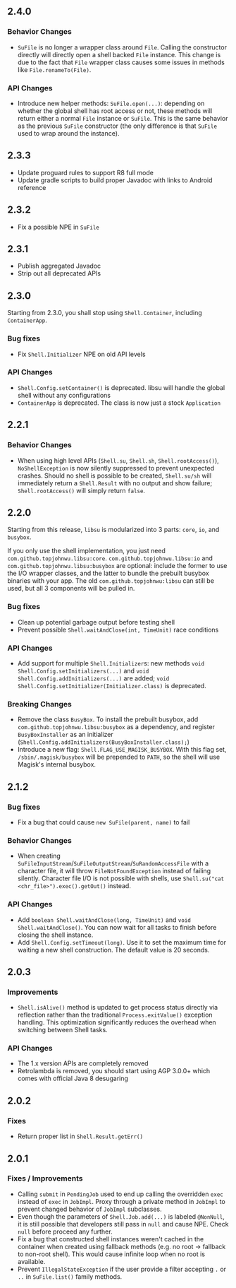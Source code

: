 ## 2.4.0
### Behavior Changes
- `SuFile` is no longer a wrapper class around `File`. Calling the constructor directly will directly open a shell backed `File` instance. This change is due to the fact that `File` wrapper class causes some issues in methods like `File.renameTo(File)`.

### API Changes
- Introduce new helper methods: `SuFile.open(...)`: depending on whether the global shell has root access or not, these methods will return either a normal `File` instance or `SuFile`. This is the same behavior as the previous `SuFile` constructor (the only difference is that `SuFile` used to wrap around the instance).

## 2.3.3
- Update proguard rules to support R8 full mode
- Update gradle scripts to build proper Javadoc with links to Android reference

## 2.3.2
- Fix a possible NPE in `SuFile`

## 2.3.1
- Publish aggregated Javadoc
- Strip out all deprecated APIs

## 2.3.0
Starting from 2.3.0, you shall stop using `Shell.Container`, including `ContainerApp`.

### Bug fixes
- Fix `Shell.Initializer` NPE on old API levels

### API Changes
- `Shell.Config.setContainer()` is deprecated. libsu will handle the global shell without any configurations
- `ContainerApp` is deprecated. The class is now just a stock `Application`

## 2.2.1
### Behavior Changes
- When using high level APIs (`Shell.su`, `Shell.sh`, `Shell.rootAccess()`), `NoShellException` is now silently suppressed to prevent unexpected crashes. Should no shell is possible to be created, `Shell.su/sh` will immediately return a `Shell.Result` with no output and show failure; `Shell.rootAccess()` will simply return `false`.

## 2.2.0
Starting from this release, `libsu` is modularized into 3 parts: `core`, `io`, and `busybox`.

If you only use the shell implementation, you just need `com.github.topjohnwu.libsu:core`. `com.github.topjohnwu.libsu:io` and `com.github.topjohnwu.libsu:busybox` are optional: include the former to use the I/O wrapper classes, and the latter to bundle the prebuilt busybox binaries with your app. The old `com.github.topjohnwu:libsu` can still be used, but all 3 components will be pulled in.

### Bug fixes
- Clean up potential garbage output before testing shell
- Prevent possible `Shell.waitAndClose(int, TimeUnit)` race conditions

### API Changes
- Add support for multiple `Shell.Initializer`s: new methods `void Shell.Config.setInitializers(...)` and `void Shell.Config.addInitializers(...)` are added; `void Shell.Config.setInitializer(Initializer.class)` is deprecated.

### Breaking Changes
- Remove the class `BusyBox`. To install the prebuilt busybox, add `com.github.topjohnwu.libsu:busybox` as a dependency, and register `BusyBoxInstaller` as an initializer (`Shell.Config.addInitializers(BusyBoxInstaller.class);`)
- Introduce a new flag: `Shell.FLAG_USE_MAGISK_BUSYBOX`. With this flag set, `/sbin/.magisk/busybox` will be prepended to `PATH`, so the shell will use Magisk's internal busybox.

## 2.1.2
### Bug fixes
- Fix a bug that could cause `new SuFile(parent, name)` to fail

### Behavior Changes
- When creating `SuFileInputStream`/`SuFileOutputStream`/`SuRandomAccessFile` with a character file, it will throw `FileNotFoundException` instead of failing silently. Character file I/O is not possible with shells, use `Shell.su("cat <chr_file>").exec().getOut()` instead.

### API Changes
- Add `boolean Shell.waitAndClose(long, TimeUnit)` and `void Shell.waitAndClose()`. You can now wait for all tasks to finish before closing the shell instance.
- Add `Shell.Config.setTimeout(long)`. Use it to set the maximum time for waiting a new shell construction. The default value is 20 seconds.

## 2.0.3

### Improvements
- `Shell.isAlive()` method is updated to get process status directly via reflection rather than the traditional `Process.exitValue()` exception handling. This optimization significantly reduces the overhead when switching between Shell tasks.

### API Changes
- The 1.x version APIs are completely removed
- Retrolambda is removed, you should start using AGP 3.0.0+ which comes with official Java 8 desugaring

## 2.0.2

### Fixes
- Return proper list in `Shell.Result.getErr()`

## 2.0.1

### Fixes / Improvements
- Calling `submit` in `PendingJob` used to end up calling the overridden `exec` instead of `exec` in `JobImpl`. Proxy through a private method in `JobImpl` to prevent changed behavior of `JobImpl` subclasses.
- Even though the parameters of `Shell.Job.add(...)` is labeled `@NonNull`, it is still possible that developers still pass in `null` and cause NPE. Check `null` before proceed any further.
- Fix a bug that constructed shell instances weren't cached in the container when created using fallback methods (e.g. no root -> fallback to non-root shell). This would cause infinite loop when no root is available.
- Prevent `IllegalStateException` if the user provide a filter accepting `.` or `..` in `SuFile.list()` family methods.

